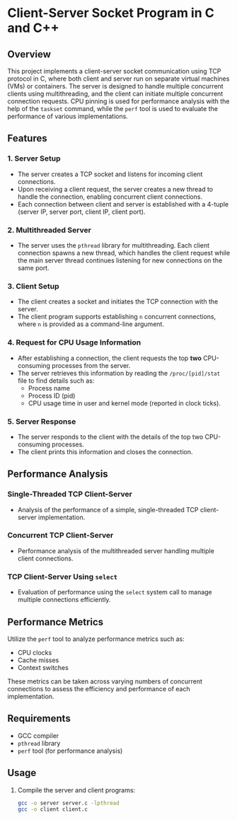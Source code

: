 # Client-Server Socket Program in C and C++

## Overview
This project implements a client-server socket communication using TCP protocol in C, where both client and server run on separate virtual machines (VMs) or containers. The server is designed to handle multiple concurrent clients using multithreading, and the client can initiate multiple concurrent connection requests. CPU pinning is used for performance analysis with the help of the `taskset` command, while the `perf` tool is used to evaluate the performance of various implementations.

## Features

### 1. Server Setup
- The server creates a TCP socket and listens for incoming client connections.
- Upon receiving a client request, the server creates a new thread to handle the connection, enabling concurrent client connections.
- Each connection between client and server is established with a 4-tuple (server IP, server port, client IP, client port).

### 2. Multithreaded Server
- The server uses the `pthread` library for multithreading. Each client connection spawns a new thread, which handles the client request while the main server thread continues listening for new connections on the same port.

### 3. Client Setup
- The client creates a socket and initiates the TCP connection with the server.
- The client program supports establishing `n` concurrent connections, where `n` is provided as a command-line argument.

### 4. Request for CPU Usage Information
- After establishing a connection, the client requests the top **two** CPU-consuming processes from the server.
- The server retrieves this information by reading the `/proc/[pid]/stat` file to find details such as:
  - Process name
  - Process ID (pid)
  - CPU usage time in user and kernel mode (reported in clock ticks).

### 5. Server Response
- The server responds to the client with the details of the top two CPU-consuming processes.
- The client prints this information and closes the connection.

## Performance Analysis

### Single-Threaded TCP Client-Server
- Analysis of the performance of a simple, single-threaded TCP client-server implementation.

### Concurrent TCP Client-Server
- Performance analysis of the multithreaded server handling multiple client connections.

### TCP Client-Server Using `select`
- Evaluation of performance using the `select` system call to manage multiple connections efficiently.

## Performance Metrics
Utilize the `perf` tool to analyze performance metrics such as:
- CPU clocks
- Cache misses
- Context switches

These metrics can be taken across varying numbers of concurrent connections to assess the efficiency and performance of each implementation.

## Requirements
- GCC compiler
- `pthread` library
- `perf` tool (for performance analysis)

## Usage
1. Compile the server and client programs:
   ```bash
   gcc -o server server.c -lpthread
   gcc -o client client.c
